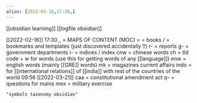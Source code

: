 ```yaml
---
alias: [2022-02-16,17:30,]
---
```

[[obsidian learning]] [[logfile obsidian]]

[[2022-02-16]] 17:30
*_* = MAPS OF CONTENT (MOC)
*=* = books
*/* = bookmarks and templates (just discovered accidentally !!)
r- = reports
g- = government departments
i- = indices / index
cnw = chinese words
	ch = tld code + w for words (use this for getting words of any [[language]])
enw = english words (mainly [[GRE]] words)
mk = magazines current affairs
indo = for [[international relations]] of [[india]] with rest of the countries of the world 09:56 [[2022-03-21]]
caa = constitutional amendment act
q- = questions for mains
mex = military exercise
```query 2022-02-20 12:23
"symbols taxonomy obsidian"
```